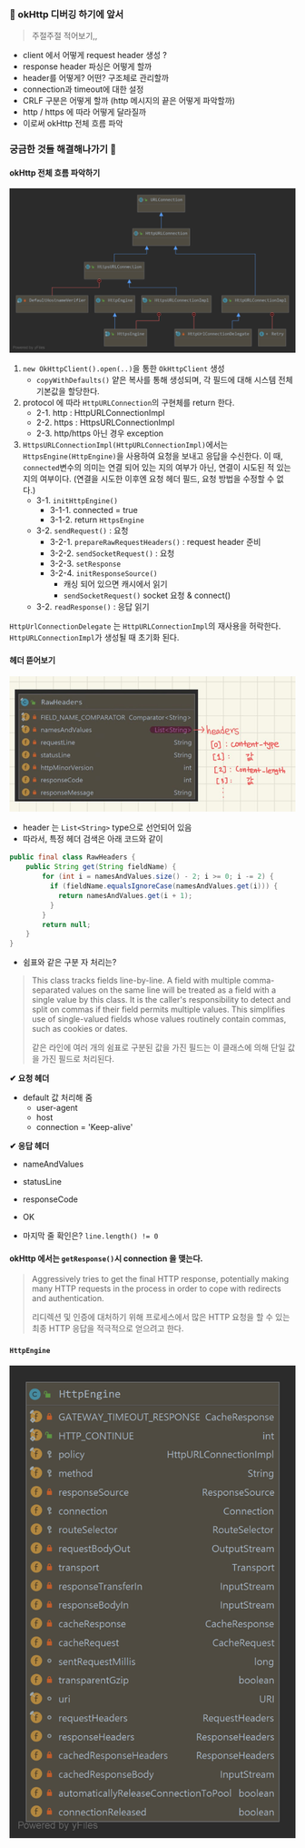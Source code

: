### 🤔 okHttp 디버깅 하기에 앞서

> 주절주절 적어보기,,

- client 에서 어떻게 request header 생성 ?
- response header 파싱은 어떻게 할까
- header를 어떻게? 어떤? 구조체로 관리할까
- connection과 timeout에 대한 설정
- CRLF 구분은 어떻게 할까 (http 메시지의 끝은 어떻게 파악할까)
- http / https 에 따라 어떻게 달라질까
- 이로써 okHttp 전체 흐름 파악

### 궁금한 것들 해결해나가기 🙂

#### okHttp 전체 흐름 파악하기

![](./image/HttpURLConnection.png)

1. `new OkHttpClient().open(..)`을 통한 `OkHttpClient` 생성
    - `copyWithDefaults()` 얕은 복사를 통해 생성되며, 각 필드에 대해 시스템 전체 기본값을 할당한다.
2. protocol 에 따라 `HttpURLConnection`의 구현체를 return 한다.
    - 2-1. http : HttpURLConnectionImpl
    - 2-2. https : HttpsURLConnectionImpl
    - 2-3. http/https 아닌 경우 exception
3. `HttpsURLConnectionImpl(HttpURLConnectionImpl)`에서는 `HttpsEngine(HttpEngine)`을 사용하여 요청을 보내고 응답을 수신한다.
    이 때, `connected`변수의 의미는 연결 되어 있는 지의 여부가 아닌, 연결이 시도된 적 있는 지의 여부이다.
    (연결을 시도한 이후엔 요청 헤더 필드, 요청 방법을 수정할 수 없다.)
    - 3-1. `initHttpEngine()`
        - 3-1-1. connected = true
        - 3-1-2. return `HttpsEngine`
    - 3-2. `sendRequest()` : 요청
        - 3-2-1. `prepareRawRequestHeaders()` : request header 준비
        - 3-2-2. `sendSocketRequest()` : 요청
        - 3-2-3. `setResponse`
        - 3-2-4. `initResponseSource()`
            - 캐싱 되어 있으면 캐시에서 읽기
            - `sendSocketRequest()` socket 요청 & connect()
    - 3-2. `readResponse()` : 응답 읽기
            
`HttpUrlConnectionDelegate` 는 `HttpURLConnectionImpl`의 재사용을 허락한다. 
`HttpURLConnectionImpl`가 생성될 때 초기화 된다.

#### 헤더 뜯어보기

![](./image/rawHeaders.jpg)
- header 는 `List<String>` type으로 선언되어 있음
- 따라서, 특정 헤더 검색은 아래 코드와 같이
``` java
public final class RawHeaders {
    public String get(String fieldName) {
        for (int i = namesAndValues.size() - 2; i >= 0; i -= 2) {
          if (fieldName.equalsIgnoreCase(namesAndValues.get(i))) {
            return namesAndValues.get(i + 1);
          }
        }
        return null;
    }
}
```

- 쉼표와 같은 구분 자 처리는?
> This class tracks fields line-by-line. A field with multiple comma-separated values on the same line will be treated as a field with a single value by this class. It is the caller's responsibility to detect and split on commas if their field permits multiple values. This simplifies use of single-valued fields whose values routinely contain commas, such as cookies or dates.
>
> 같은 라인에 여러 개의 쉼표로 구분된 값을 가진 필드는 이 클래스에 의해 단일 값을 가진 필드로 처리된다.

**✔ 요청 헤더**
- default 값 처리해 줌
    - user-agent
    - host
    - connection = 'Keep-alive'

**✔ 응답 헤더**
- nameAndValues
- statusLine
- responseCode
- OK

- 마지막 줄 확인은?
`line.length() != 0`

#### okHttp 에서는 `getResponse()`시 connection 을 맺는다.
> Aggressively tries to get the final HTTP response, potentially making many HTTP requests in the process in order to cope with redirects and authentication.
>
> 리디렉션 및 인증에 대처하기 위해 프로세스에서 많은 HTTP 요청을 할 수 있는 최종 HTTP 응답을 적극적으로 얻으려고 한다.

#### `HttpEngine`
![](./image/HttpEngine.png)

